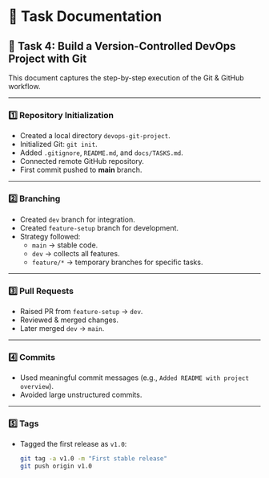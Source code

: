 # 📘 Task Documentation

## 🔹 Task 4: Build a Version-Controlled DevOps Project with Git

This document captures the step-by-step execution of the Git & GitHub workflow.  

---

### 1️⃣ Repository Initialization
- Created a local directory `devops-git-project`.  
- Initialized Git: `git init`.  
- Added `.gitignore`, `README.md`, and `docs/TASKS.md`.  
- Connected remote GitHub repository.  
- First commit pushed to **main** branch.  

---

### 2️⃣ Branching
- Created `dev` branch for integration.  
- Created `feature-setup` branch for development.  
- Strategy followed:  
  - `main` → stable code.  
  - `dev` → collects all features.  
  - `feature/*` → temporary branches for specific tasks.  

---

### 3️⃣ Pull Requests
- Raised PR from `feature-setup` → `dev`.  
- Reviewed & merged changes.  
- Later merged `dev` → `main`.  

---

### 4️⃣ Commits
- Used meaningful commit messages (e.g., `Added README with project overview`).  
- Avoided large unstructured commits.  

---

### 5️⃣ Tags
- Tagged the first release as `v1.0`:  
  ```bash
  git tag -a v1.0 -m "First stable release"
  git push origin v1.0
